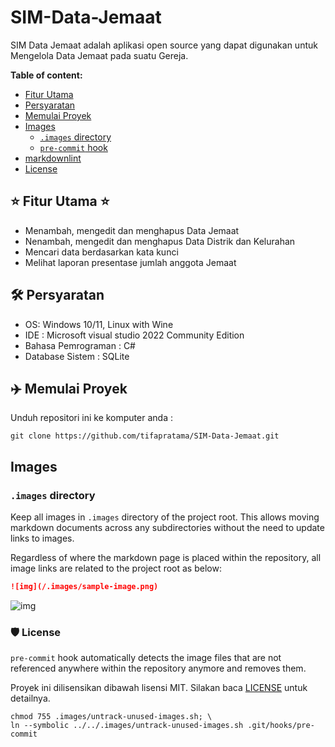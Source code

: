 # SIM-Data-Jemaat
SIM Data Jemaat adalah aplikasi open source yang dapat digunakan untuk Mengelola Data Jemaat pada suatu Gereja.

**Table of content:**
- [Fitur Utama](#Fitur-Utama)
- [Persyaratan](#Persyaratan)
- [Memulai Proyek](#Memulai-Proyek)
- [Images](#images)
  - [`.images` directory](#images-directory)
  - [`pre-commit` hook](#pre-commit-hook)
- [markdownlint](#markdownlint)
- [License](#License)

## ⭐ Fitur Utama ⭐
- Menambah, mengedit dan menghapus Data Jemaat
- Nenambah, mengedit dan menghapus Data Distrik dan Kelurahan
- Mencari data berdasarkan kata kunci
- Melihat laporan presentase jumlah anggota Jemaat

## 🛠️ Persyaratan

- OS: Windows 10/11, Linux with Wine
- IDE : Microsoft visual studio 2022 Community Edition
- Bahasa Pemrograman : C#
- Database Sistem : SQLite

## ✈️ Memulai Proyek

Unduh repositori ini ke komputer anda :

```shell
git clone https://github.com/tifapratama/SIM-Data-Jemaat.git
```

## Images

### `.images` directory

Keep all images in `.images` directory of the project root. This allows moving markdown documents across any subdirectories without the need to update links to images.

Regardless of where the markdown page is placed within the repository, all image links are related to the project root as below:

```markdown
![img](/.images/sample-image.png)
```

![img](/.images/sample-image.png)

### 🛡️ License

`pre-commit` hook automatically detects the image files that are not referenced anywhere within the repository anymore and removes them.

Proyek ini dilisensikan dibawah lisensi MIT. Silakan baca [LICENSE](./LICENSE) untuk detailnya.

```shell
chmod 755 .images/untrack-unused-images.sh; \
ln --symbolic ../../.images/untrack-unused-images.sh .git/hooks/pre-commit
```


